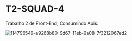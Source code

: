 # T2-SQUAD-4
Trabalho 2 de Front-End, Consumindo Apis.

![114796549-a9268b80-9d67-11eb-9a08-7f3212067ed2](https://user-images.githubusercontent.com/74382480/114936908-74700e00-9e13-11eb-99de-3205b5940a5a.png)

